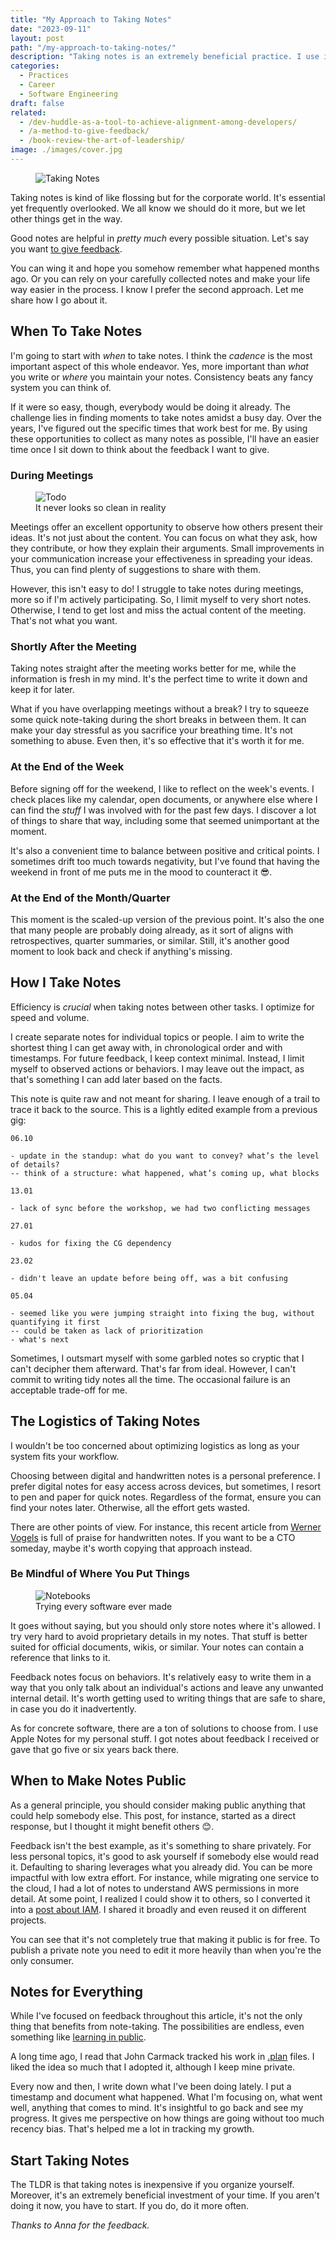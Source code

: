 ```yaml
---
title: "My Approach to Taking Notes"
date: "2023-09-11"
layout: post
path: "/my-approach-to-taking-notes/"
description: "Taking notes is an extremely beneficial practice. I use it extensively to be able to give more and better feedback. Let me share my approach"
categories:
  - Practices
  - Career
  - Software Engineering
draft: false
related:
  - /dev-huddle-as-a-tool-to-achieve-alignment-among-developers/
  - /a-method-to-give-feedback/
  - /book-review-the-art-of-leadership/
image: ./images/cover.jpg
---
```


<figure class="figure figure--right">
  <img src="./images/cover.png" alt="Taking Notes" />
  </figure>

Taking notes is kind of like flossing but for the corporate world. It's essential yet frequently overlooked. We all know we should do it more, but we let other things get in the way. 

Good notes are helpful in *pretty much* every possible situation. Let's say you want [to give feedback](../a-method-to-give-feedback/). 

You can wing it and hope you somehow remember what happened months ago. Or you can rely on your carefully collected notes and make your life way easier in the process. I know I prefer the second approach. Let me share how I go about it.

## When To Take Notes

I'm going to start with _when_ to take notes. I think the _cadence_ is the most important aspect of this whole endeavor. Yes, more important than _what_ you write or _where_ you maintain your notes. Consistency beats any fancy system you can think of.

If it were so easy, though, everybody would be doing it already. The challenge lies in finding moments to take notes amidst a busy day. Over the years, I've figured out the specific times that work best for me. By using these opportunities to collect as many notes as possible, I'll have an easier time once I sit down to think about the feedback I want to give.

### During Meetings

<figure class="figure figure--left">
  <img src="./images/todo.jpg" alt="Todo" />
  <figcaption class="figure__caption">
  It never looks so clean in reality
  </figcaption>
</figure>

Meetings offer an excellent opportunity to observe how others present their ideas. It's not just about the content. You can focus on what they ask, how they contribute, or how they explain their arguments. Small improvements in your communication increase your effectiveness in spreading your ideas. Thus, you can find plenty of suggestions to share with them.

However, this isn't easy to do! I struggle to take notes during meetings, more so if I'm actively participating. So, I limit myself to very short notes. Otherwise, I tend to get lost and miss the actual content of the meeting. That's not what you want.

### Shortly After the Meeting

Taking notes straight after the meeting works better for me, while the information is fresh in my mind. It's the perfect time to write it down and keep it for later.

What if you have overlapping meetings without a break? I try to squeeze some quick note-taking during the short breaks in between them. It can make your day stressful as you sacrifice your breathing time. It's not something to abuse. Even then, it's so effective that it's worth it for me.

### At the End of the Week

Before signing off for the weekend, I like to reflect on the week's events. I check places like my calendar, open documents, or anywhere else where I can find the _stuff_ I was involved with for the past few days. I discover a lot of things to share that way, including some that seemed unimportant at the moment.

It's also a convenient time to balance between positive and critical points. I sometimes drift too much towards negativity, but I've found that having the weekend in front of me puts me in the mood to counteract it 😎.

### At the End of the Month/Quarter

This moment is the scaled-up version of the previous point. It's also the one that many people are probably doing already, as it sort of aligns with retrospectives, quarter summaries, or similar. Still, it's another good moment to look back and check if anything's missing.

## How I Take Notes

Efficiency is _crucial_ when taking notes between other tasks. I optimize for speed and volume.

I create separate notes for individual topics or people. I aim to write the shortest thing I can get away with, in chronological order and with timestamps. For future feedback, I keep context minimal. Instead, I limit myself to observed actions or behaviors. I may leave out the impact, as that's something I can add later based on the facts.

This note is quite raw and not meant for sharing. I leave enough of a trail to trace it back to the source. This is a lightly edited example from a previous gig:

```
06.10

- update in the standup: what do you want to convey? what’s the level of details?
-- think of a structure: what happened, what’s coming up, what blocks

13.01

- lack of sync before the workshop, we had two conflicting messages

27.01

- kudos for fixing the CG dependency

23.02

- didn't leave an update before being off, was a bit confusing

05.04

- seemed like you were jumping straight into fixing the bug, without quantifying it first
-- could be taken as lack of prioritization
- what's next
```

Sometimes, I outsmart myself with some garbled notes so cryptic that I can't decipher them afterward. That's far from ideal. However, I can't commit to writing tidy notes all the time. The occasional failure is an acceptable trade-off for me.

## The Logistics of Taking Notes

I wouldn't be too concerned about optimizing logistics as long as your system fits your workflow.

Choosing between digital and handwritten notes is a personal preference. I prefer digital notes for easy access across devices, but sometimes, I resort to pen and paper for quick notes. Regardless of the format, ensure you can find your notes later. Otherwise, all the effort gets wasted.

There are other points of view. For instance, this recent article from [Werner Vogels](https://www.allthingsdistributed.com/2023/06/a-few-words-on-taking-notes.html) is full of praise for handwritten notes. If you want to be a CTO someday, maybe it's worth copying that approach instead.

### Be Mindful of Where You Put Things

<figure class="figure figure--right">
  <img src="./images/notebooks.jpg" alt="Notebooks" />
  <figcaption class="figure__caption">
  Trying every software ever made
  </figcaption>
</figure>

It goes without saying, but you should only store notes where it's allowed. I try very hard to avoid proprietary details in my notes. That stuff is better suited for official documents, wikis, or similar. Your notes can contain a reference that links to it. 

Feedback notes focus on behaviors. It's relatively easy to write them in a way that you only talk about an individual's actions and leave any unwanted internal detail. It's worth getting used to writing things that are safe to share, in case you do it inadvertently.

As for concrete software, there are a ton of solutions to choose from. I use Apple Notes for my personal stuff. I got notes about feedback I received or gave that go five or six years back there.

## When to Make Notes Public

As a general principle, you should consider making public anything that could help somebody else. This post, for instance, started as a direct response, but I thought it might benefit others 😊.

Feedback isn't the best example, as it's something to share privately. For less personal topics, it's good to ask yourself if somebody else would read it. Defaulting to sharing leverages what you already did. You can be more impactful with low extra effort. For instance, while migrating one service to the cloud, I had a lot of notes to understand AWS permissions in more detail. At some point, I realized I could show it to others, so I converted it into a [post about IAM](../aws-iam-an-overview/). I shared it broadly and even reused it on different projects.

You can see that it's not completely true that making it public is for free. To publish a private note you need to edit it more heavily than when you're the only consumer.

## Notes for Everything

While I've focused on feedback throughout this article, it's not the only thing that benefits from note-taking. The possibilities are endless, even something like [learning in public](https://jvns.ca/).

A long time ago, I read that John Carmack tracked his work in [.plan](https://garbagecollected.org/2017/10/24/the-carmack-plan/) files. I liked the idea so much that I adopted it, although I keep mine private.

Every now and then, I write down what I've been doing lately. I put a timestamp and document what happened. What I'm focusing on, what went well, anything that comes to mind. It's insightful to go back and see my progress. It gives me perspective on how things are going without too much recency bias. That's helped me a lot in tracking my growth.

## Start Taking Notes

The TLDR is that taking notes is inexpensive if you organize yourself. Moreover, it's an extremely beneficial investment of your time. If you aren't doing it now, you have to start. If you do, do it more often.

*Thanks to Anna for the feedback.*
